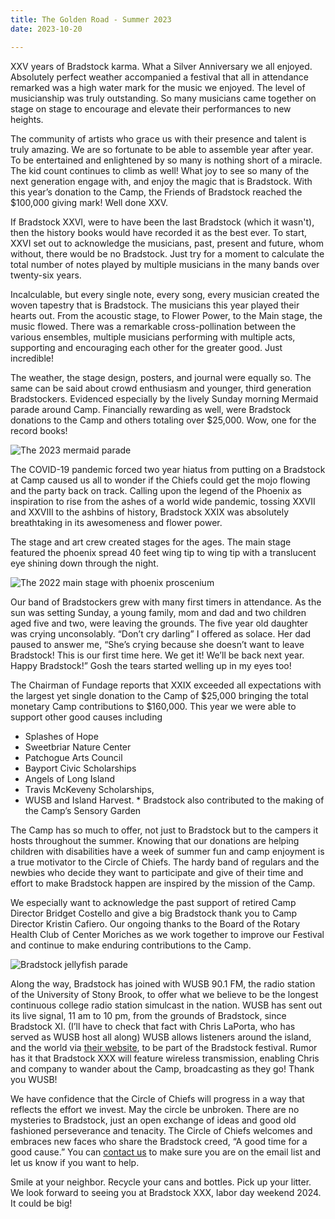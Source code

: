 ```yaml
---
title: The Golden Road - Summer 2023
date: 2023-10-20

---
```


XXV years of Bradstock karma. What a Silver Anniversary we all enjoyed. Absolutely perfect
weather accompanied a festival that all in attendance remarked was a high water mark for the
music we enjoyed. The level of musicianship was truly outstanding. So many musicians  came together on stage 
on stage to encourage and elevate their performances to new heights. 

The community of artists who grace us with their presence and talent is truly amazing. We are so
fortunate to be able to assemble year after year. To be entertained and enlightened by so many
is nothing short of a miracle. The kid count continues to climb as well! What joy to see so many
of the next generation engage with, and enjoy the magic that is Bradstock. With this year’s
donation to the Camp, the Friends of Bradstock reached the $100,000 giving mark! Well done
XXV.

If Bradstock XXVI, were to have been the last Bradstock (which it wasn't), then the
history books would have recorded it as the best ever. To start, XXVI set out to acknowledge the
musicians, past, present and future, whom without, there would be no Bradstock. Just try for a
moment to calculate the total number of notes played by multiple musicians in the many bands over
twenty-six years. 

Incalculable, but every single note, every song, every musician created the woven
tapestry that is Bradstock. The musicians this year played their hearts out. From the acoustic stage, to
Flower Power, to the Main stage, the music flowed. There was a remarkable cross-pollination between the
various ensembles, multiple musicians performing with multiple acts, supporting and encouraging each
other for the greater good. Just incredible! 

The weather, the stage design, posters, and journal were equally so.  The same can be said about crowd enthusiasm and younger, third generation Bradstockers. Evidenced especially by the lively Sunday morning Mermaid parade around Camp. Financially rewarding as well, were Bradstock donations to the Camp and others totaling over $25,000. Wow, one for the record books!

![The 2023 mermaid parade](/images/2023bs20.jpg) 

The COVID-19 pandemic forced two year hiatus from putting on a Bradstock at Camp caused us all to wonder if the
Chiefs could get the mojo flowing and the party back on track. Calling upon the legend of the
Phoenix as inspiration to rise from the ashes of a world wide pandemic, tossing XXVII and XXVIII to the
ashbins of history, Bradstock XXIX was absolutely breathtaking in its awesomeness and flower power.

The stage and art crew created stages for the ages. The main stage featured the phoenix spread 40 feet
wing tip to wing tip with a translucent eye shining down through the night. 

![The 2022 main stage with phoenix proscenium](/images/2022-best.jpg) 

Our band of Bradstockers grew with many first timers in attendance. As the sun was setting Sunday, a young family, mom and dad and two children aged five and two, were leaving the grounds. The five year old daughter was crying unconsolably. “Don’t cry darling” I offered as solace.
Her dad paused to answer me, “She’s crying because she doesn’t want to leave Bradstock! This is our
first time here. We get it! We’ll be back next year. Happy Bradstock!” Gosh the tears started welling
up in my eyes too!

The Chairman of Fundage reports that XXIX exceeded all expectations with the largest yet single
donation to the Camp of $25,000 bringing the total monetary Camp contributions to $160,000. This
year we were able to support other good causes including 

- Splashes of Hope
- Sweetbriar Nature Center
- Patchogue Arts Council
- Bayport Civic Scholarships
- Angels of Long Island
- Travis McKeveny Scholarships,
- WUSB and Island Harvest. 
\* Bradstock also contributed to the making of the Camp’s Sensory Garden

The Camp has so much to offer, not just to Bradstock but to the campers it hosts
throughout the summer. Knowing that our donations are helping children with disabilities
have a week of summer fun and camp enjoyment is a true motivator to the Circle of Chiefs. The
hardy band of regulars and the newbies who decide they want to participate and give of their
time and effort to make Bradstock happen are inspired by the mission of the Camp. 

We especially want to acknowledge the past support of retired Camp Director Bridget Costello and
give a big Bradstock thank you to Camp Director Kristin Cafiero. Our ongoing thanks to the
Board of the Rotary Health Club of Center Moriches as we work together to improve our Festival
and continue to make enduring contributions to the Camp.

![Bradstock jellyfish parade](/images/2023bs21.jpg) 

Along the way, Bradstock has joined with WUSB 90.1 FM, the radio station of the University
of Stony Brook, to offer what we believe to be the longest continuous college radio station
simulcast in the nation. WUSB has sent out its live signal, 11 am to 10 pm, from the grounds of
Bradstock, since Bradstock XI. (I’ll have to check that fact with Chris LaPorta, who has
served as WUSB host all along) WUSB allows listeners around the island, and the world via <a href="https://www.wusb.fm" target="_blank"  rel='noopener noreferrer'>their website</a>, to be part of the Bradstock festival. Rumor has it that Bradstock XXX will feature wireless transmission, enabling Chris and company to wander about the Camp,
broadcasting as they go! Thank you WUSB!

We have confidence that the Circle of Chiefs will progress in a way that reflects the effort we invest.
May the circle be unbroken. There are no mysteries to Bradstock, just an open
exchange of ideas and good old fashioned perseverance and tenacity. The Circle of Chiefs welcomes and embraces new faces who share the Bradstock creed, “A good time for a good cause.” You can [contact us](mailto:FriendsofBradstock@gmail.com) to make sure you are on the email list and let us know if you want to help.

Smile at your neighbor. Recycle your cans and bottles. Pick up your litter. We look forward to seeing you at Bradstock XXX, labor day weekend 2024. It could be big!




